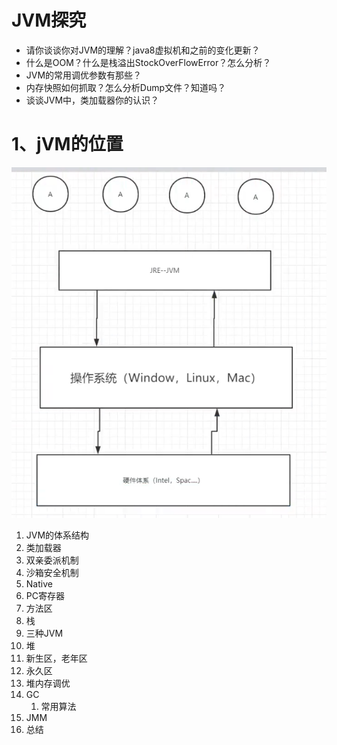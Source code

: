 # JVM探究

- 请你谈谈你对JVM的理解？java8虚拟机和之前的变化更新？
- 什么是OOM？什么是栈溢出StockOverFlowError？怎么分析？
- JVM的常用调优参数有那些？
- 内存快照如何抓取？怎么分析Dump文件？知道吗？
- 谈谈JVM中，类加载器你的认识？



# 1、jVM的位置

![image-20220228221708579](readme.assets/image-20220228221708579.png)

1. JVM的体系结构
2. 类加载器
3. 双亲委派机制
4. 沙箱安全机制
5. Native
6. PC寄存器
7. 方法区
8. 栈
9. 三种JVM
10. 堆
11. 新生区，老年区
12. 永久区
13. 堆内存调优
14. GC
    1. 常用算法
15. JMM
16. 总结